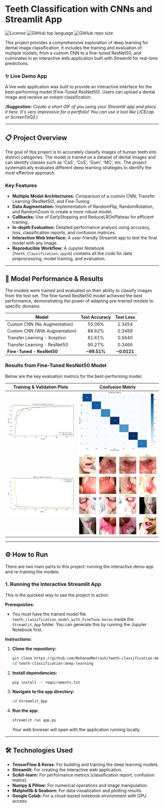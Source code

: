 # Teeth Classification with CNNs and Streamlit App

![License](https://img.shields.io/github/license/MohanadMetrash/teeth-classification-deep-learning)
![GitHub top language](https://img.shields.io/github/languages/top/MohanadMetrash/teeth-classification-deep-learning)
![GitHub repo size](https://img.shields.io/github/repo-size/MohanadMetrash/teeth-classification-deep-learning)

This project provides a comprehensive exploration of deep learning for dental image classification. It includes the training and evaluation of multiple models, from a custom CNN to a fine-tuned ResNet50, and culminates in an interactive web application built with Streamlit for real-time predictions.

### ✨ Live Demo App

A live web application was built to provide an interactive interface for the best-performing model (Fine-Tuned ResNet50). Users can upload a dental image and receive an instant classification.

*(**Suggestion:** Create a short GIF of you using your Streamlit app and place it here. It's very impressive for a portfolio! You can use a tool like LICEcap or ScreenToGif.)*



---

## 📋 Project Overview

The goal of this project is to accurately classify images of human teeth into distinct categories. The model is trained on a dataset of dental images and can identify classes such as 'CaS', 'CoS', 'Gum', 'MC', etc. The project systematically evaluates different deep learning strategies to identify the most effective approach.

### Key Features
*   **Multiple Model Architectures:** Comparison of a custom CNN, Transfer Learning (ResNet50), and Fine-Tuning.
*   **Data Augmentation:** Implementation of RandomFlip, RandomRotation, and RandomZoom to create a more robust model.
*   **Callbacks:** Use of EarlyStopping and ReduceLROnPlateau for efficient training.
*   **In-depth Evaluation:** Detailed performance analysis using accuracy, loss, classification reports, and confusion matrices.
*   **Interactive Web Interface:** A user-friendly Streamlit app to test the final model with any image.
*   **Reproducible Workflow:** A Jupyter Notebook (`Teeth_Classification.ipynb`) contains all the code for data preprocessing, model training, and evaluation.

---

## 🚀 Model Performance & Results

The models were trained and evaluated on their ability to classify images from the test set. The fine-tuned ResNet50 model achieved the best performance, demonstrating the power of adapting pre-trained models to specific domains.

| Model                               | Test Accuracy | Test Loss |
| ----------------------------------- | :-----------: | :-------: |
| Custom CNN (No Augmentation)        |    55.06%     |   1.3454  |
| Custom CNN (With Augmentation)      |    88.62%     |   0.3489  |
| Transfer Learning - Xception        |    81.61%     |   0.5640  |
| Transfer Learning - ResNet50        |    90.27%     |   0.3466  |
| **Fine-Tuned - ResNet50**           |  **~99.51%**  | **~0.0121** |


### Results from Fine-Tuned ResNet50 Model

Below are the key evaluation metrics for the best-performing model.

| Training & Validation Plots                                     | Confusion Matrix                                         |
| --------------------------------------------------------------- | -------------------------------------------------------- |
| ![Accuracy Plot](results/FineTuned_ResNet50/Training%20and%20validation%20accuracy.png) | ![Confusion Matrix](results/FineTuned_ResNet50/confusion_matrix.png) |
| ![Loss Plot](results/FineTuned_ResNet50/Training%20and%20validation%20loss.png)         | ![Prediction Examples](results/FineTuned_ResNet50/prediction_examples.png) |

---

## ⚙️ How to Run

There are two main parts to this project: running the interactive demo app and re-training the models.

### 1. Running the Interactive Streamlit App

This is the quickest way to see the project in action.

**Prerequisites:**
*   You must have the trained model file `teeth_classification_model_with_FineTune.keras` inside the `Streamlit_App` folder. You can generate this by running the Jupyter Notebook first.

**Instructions:**
1.  **Clone the repository:**
    ```bash
    git clone https://github.com/MohanadMetrash/teeth-classification-deep-learning.git
    cd teeth-classification-deep-learning
    ```

2.  **Install dependencies:**
    ```bash
    pip install -r requirements.txt
    ```

3.  **Navigate to the app directory:**
    ```bash
    cd Streamlit_App
    ```

4.  **Run the app:**
    ```bash
    streamlit run app.py
    ```
    Your web browser will open with the application running locally.

---

## 🛠️ Technologies Used

*   **TensorFlow & Keras:** For building and training the deep learning models.
*   **Streamlit:** For creating the interactive web application.
*   **Scikit-learn:** For performance metrics (classification report, confusion matrix).
*   **Numpy & Pillow:** For numerical operations and image manipulation.
*   **Matplotlib & Seaborn:** For data visualization and plotting results.
*   **Google Colab:** For a cloud-based notebook environment with GPU access.
